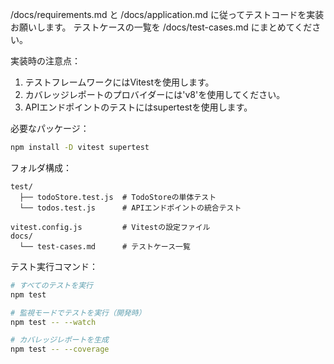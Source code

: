 /docs/requirements.md と /docs/application.md に従ってテストコードを実装お願いします。
テストケースの一覧を /docs/test-cases.md にまとめてください。

実装時の注意点：
1. テストフレームワークにはVitestを使用します。
2. カバレッジレポートのプロバイダーには'v8'を使用してください。
3. APIエンドポイントのテストにはsupertestを使用します。

必要なパッケージ：
```bash
npm install -D vitest supertest
```

フォルダ構成：
```
test/
  ├── todoStore.test.js  # TodoStoreの単体テスト
  └── todos.test.js      # APIエンドポイントの統合テスト

vitest.config.js         # Vitestの設定ファイル
docs/
  └── test-cases.md      # テストケース一覧
```

テスト実行コマンド：
```bash
# すべてのテストを実行
npm test

# 監視モードでテストを実行（開発時）
npm test -- --watch

# カバレッジレポートを生成
npm test -- --coverage
```